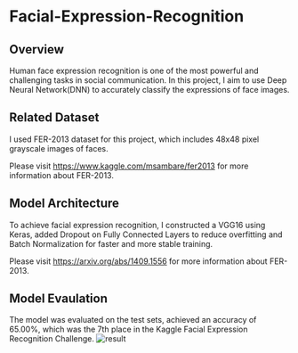 # Facial-Expression-Recognition


## Overview
Human face expression recognition is one of the most powerful and challenging tasks in social communication. In this project, I aim to use Deep Neural Network(DNN) to accurately classify the expressions of face images.


## Related Dataset
I used FER-2013 dataset for this project, which includes 48x48 pixel grayscale images of faces. 

Please visit https://www.kaggle.com/msambare/fer2013 for more information about FER-2013.


## Model Architecture
To achieve facial expression recognition, I constructed a VGG16 using Keras, added Dropout on Fully Connected Layers to reduce overfitting and Batch Normalization for faster and more stable training. 

Please visit https://arxiv.org/abs/1409.1556 for more information about FER-2013.


## Model Evaulation
The model was evaluated on the test sets, achieved an accuracy of 65.00%, which was the 7th place in the Kaggle Facial Expression Recognition Challenge.
![result](https://user-images.githubusercontent.com/37060800/132017869-f1595de8-3aea-45d6-9e7b-1f36f1848348.png)



